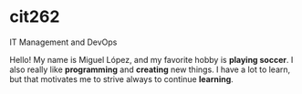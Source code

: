 # cit262

IT Management and DevOps

Hello! My name is Miguel López, and my favorite hobby is **playing soccer**. I also really like **programming** and **creating** new things. I have a lot to learn, but that motivates me to strive always to continue **learning**.